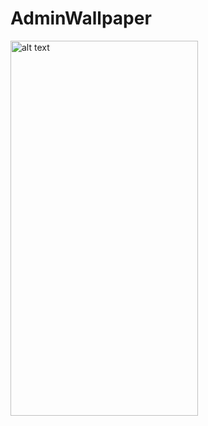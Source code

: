 # AdminWallpaper
<img src="https://github.com/Shivamj4112/AdminWallpaper/assets/101393149/56dfc7af-b009-4e06-a680-3e41ae1dab76" alt="alt text" width="300" height="600"/>

